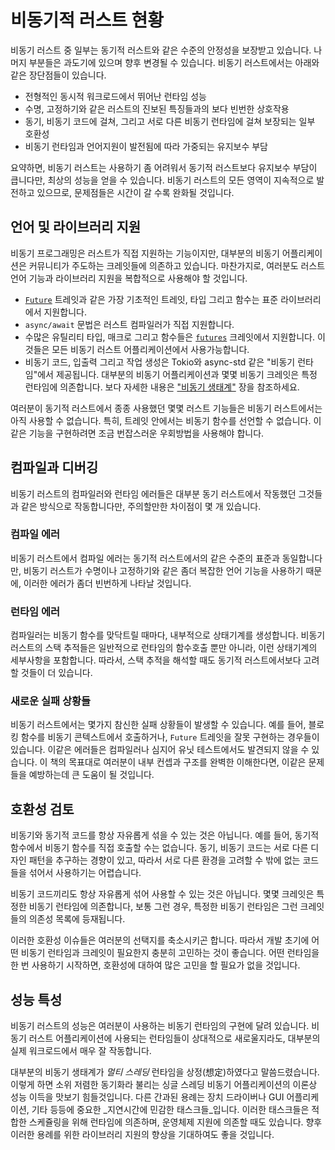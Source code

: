 # 비동기적 러스트 현황

비동기 러스트 중 일부는 동기적 러스트와 같은 수준의 안정성을 보장받고 있습니다.
나머지 부분들은 과도기에 있으며 향후 변경될 수 있습니다. 비동기 러스트에서는
아래와 같은 장단점들이 있습니다.

- 전형적인 동시적 워크로드에서 뛰어난 런타임 성능
- 수명, 고정하기와 같은 러스트의 진보된 특징들과의 보다 빈번한 상호작용
- 동기, 비동기 코드에 걸쳐, 그리고 서로 다른 비동기 런타임에 걸쳐 보장되는 일부
  호환성
- 비동기 런타임과 언어지원이 발전됨에 따라 가중되는 유지보수 부담

요약하면, 비동기 러스트는 사용하기 좀 어려워서 동기적 러스트보다 유지보수 부담이
큽니다만, 최상의 성능을 얻을 수 있습니다.
비동기 러스트의 모든 영역이 지속적으로 발전하고 있으므로, 문제점들은
시간이 갈 수록 완화될 것입니다.

## 언어 및 라이브러리 지원

비동기 프로그래밍은 러스트가 직접 지원하는 기능이지만, 대부분의 비동기
어플리케이션은 커뮤니티가 주도하는 크레잇들에 의존하고 있습니다.
마찬가지로, 여러분도 러스트 언어 기능과 라이브러리 지원을 복합적으로 사용해야 할 것입니다.

- [`Future`](https://doc.rust-lang.org/std/future/trait.Future.html) 트레잇과
  같은 가장 기초적인 트레잇, 타입 그리고 함수는 표준 라이브러리에서 지원합니다.
- `async/await` 문법은 러스트 컴파일러가 직접 지원합니다.
- 수많은 유틸리티 타입, 매크로 그리고 함수들은
  [`futures`](https://docs.rs/futures/) 크레잇에서 지원합니다. 이것들은 모든
  비동기 러스트 어플리케이션에서 사용가능합니다.
- 비동기 코드, 입출력 그리고 작업 생성은 Tokio와 async-std 같은 "비동기
  런타임"에서 제공됩니다. 대부분의 비동기 어플리케이션과 몇몇 비동기 크레잇은
  특정 런타임에 의존합니다. 보다 자세한 내용은 ["비동기
  생태계"](../08_ecosystem/00_chapter.md) 장을 참조하세요.

여러분이 동기적 러스트에서 종종 사용했던 몇몇 러스트 기능들은 비동기
러스트에서는 아직 사용할 수 없습니다. 특히, 트레잇 안에서는 비동기 함수를
선언할 수 없습니다. 이같은 기능을 구현하려면 조금 번잡스러운 우회방법을 사용해야 합니다.

## 컴파일과 디버깅

비동기 러스트의 컴파일러와 런타임 에러들은 대부분 동기 러스트에서 작동했던
그것들과 같은 방식으로 작동합니다만, 주의할만한 차이점이 몇 개 있습니다.


### 컴파일 에러

비동기 러스트에서 컴파일 에러는 동기적 러스트에서의 같은 수준의 표준과
동일합니다만, 비동기 러스트가 수명이나 고정하기와 같은 좀더 복잡한 언어 기능을
사용하기 때문에, 이러한 에러가 좀더 빈번하게 나타날 것입니다.

### 런타임 에러

컴파일러는 비동기 함수를 맞닥트릴 때마다, 내부적으로 상태기계를 생성합니다.
비동기 러스트의 스택 추적들은 일반적으로 런타임의 함수호출 뿐만 아니라, 이런
상태기계의 세부사항을 포함합니다. 따라서, 스택 추적을 해석할 때도 동기적
러스트에서보다 고려할 것들이 더 있습니다.

### 새로운 실패 상황들

비동기 러스트에서는 몇가지 참신한 실패 상황들이 발생할 수 있습니다. 예를 들어,
블로킹 함수를 비동기 콘텍스트에서 호출하거나, `Future` 트레잇을 잘못 구현하는
경우들이 있습니다. 이같은 에러들은 컴파일러나 심지어 유닛 테스트에서도 발견되지
않을 수 있습니다. 이 책의 목표대로 여러분이 내부 컨셉과 구조를 완벽한
이해한다면, 이같은 문제들을 예방하는데 큰 도움이 될 것입니다. 

## 호환성 검토
비동기와 동기적 코드를 항상 자유롭게 섞을 수 있는 것은 아닙니다. 예를 들어,
동기적 함수에서 비동기 함수를 직접 호출할 수는 없습니다. 동기, 비동기 코드는
서로 다른 디자인 패턴을 추구하는 경향이 있고, 따라서 서로 다른 환경을 고려할 수
밖에 없는 코드들을 섞어서 사용하기는 어렵습니다.

비동기 코드끼리도 항상 자유롭게 섞어 사용할 수 있는 것은 아닙니다. 몇몇 크레잇은
특정한 비동기 런타임에 의존합니다, 보통 그런 경우, 특정한 비동기 런타임은 그런
크레잇들의 의존성 목록에 등재됩니다.

이러한 호환성 이슈들은 여러분의 선택지를 축소시키곤 합니다. 따라서 개발 초기에
어떤 비동기 런타임과 크레잇이 필요한지 충분히 고민하는 것이 좋습니다. 어떤
런타임을 한 번 사용하기 시작하면, 호환성에 대하여 많은 고민을 할 필요가 없을
것입니다.

## 성능 특성

비동기 러스트의 성능은 여러분이 사용하는 비동기 런타임의 구현에 달려 있습니다.
비동기 러스트 어플리케이션에 사용되는 런타임들이 상대적으로 새로울지라도,
대부분의 실제 워크로드에서 매우 잘 작동합니다.

대부분의 비동기 생태계가 _멀티 스레딩_ 런타임을 상정(想定)하였다고
말씀드렸습니다. 이렇게 하면 소위 저렴한 동기화라 불리는 싱글 스레딩 비동기 어플리케이션의 이론상 성능
이득을 맛보기 힘들것입니다. 다른 간과된 용례는 장치 드라이버나 GUI 어플리케이션,
기타 등등에 중요한 _지연시간에 민감한 태스크들_입니다. 이러한 태스크들은 적합한
스케쥴링을 위해 런타임에 의존하며, 운영체제 지원에 의존할 때도 있습니다.
향후 이러한 용례를 위한 라이브러리 지원의 향상을 기대하여도 좋을 것입니다.
